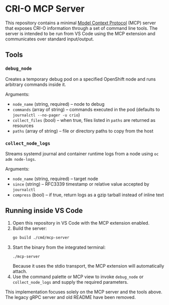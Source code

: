 # CRI-O MCP Server

This repository contains a minimal [Model Context Protocol](https://github.com/mark3labs/mcp-go) (MCP) server that exposes CRI-O information through a set of command line tools.  The server is intended to be run from VS Code using the MCP extension and communicates over standard input/output.

## Tools

### `debug_node`
Creates a temporary debug pod on a specified OpenShift node and runs arbitrary commands inside it.

Arguments:

- `node_name` (string, required) – node to debug
- `commands` (array of string) – commands executed in the pod (defaults to `journalctl --no-pager -u crio`)
- `collect_files` (bool) – when true, files listed in `paths` are returned as resources
- `paths` (array of string) – file or directory paths to copy from the host

### `collect_node_logs`
Streams systemd journal and container runtime logs from a node using `oc adm node-logs`.

Arguments:

- `node_name` (string, required) – target node
- `since` (string) – RFC3339 timestamp or relative value accepted by `journalctl`
- `compress` (bool) – if true, return logs as a gzip tarball instead of inline text

## Running inside VS Code

1. Open this repository in VS Code with the MCP extension enabled.
2. Build the server:
   ```bash
   go build ./cmd/mcp-server
   ```
3. Start the binary from the integrated terminal:
   ```bash
   ./mcp-server
   ```
   Because it uses the stdio transport, the MCP extension will automatically attach.
4. Use the command palette or MCP view to invoke `debug_node` or `collect_node_logs` and supply the required parameters.

This implementation focuses solely on the MCP server and the tools above. The legacy gRPC server and old README have been removed.
